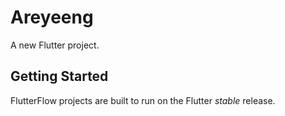 # Areyeeng

A new Flutter project.

## Getting Started

FlutterFlow projects are built to run on the Flutter _stable_ release.
